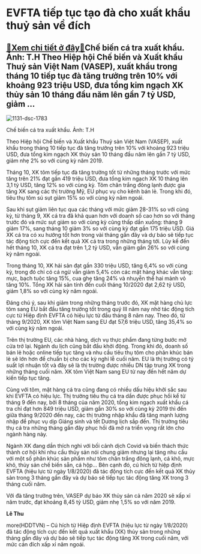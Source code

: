 EVFTA tiếp tục tạo đà cho xuất khẩu thuỷ sản về đích
====================================================

[:gift:Xem chi tiết ở đây:gift:](https://hddtvn.com/evfta-tiep-tuc-tao-da-cho-xuat-khau-thuy-san-ve-dich/)Chế biến cá tra xuất khẩu. Ảnh: T.H Theo Hiệp hội Chế biến và Xuất khẩu Thuỷ sản Việt Nam (VASEP), xuất khẩu trong tháng 10 tiếp tục đà tăng trưởng trên 10% với khoảng 923 triệu USD, đưa tổng kim ngạch XK thủy sản 10 tháng đầu năm lên gần 7 tỷ USD, giảm …
---------------------------------------------------------------------------------------------------------------------------------------------------------------------------------------------------------------------------------------------------------------





![1131-dsc-1783](https://hddtvn.com/wp-content/uploads/2021/01/1131_DSC_1783-3.jpg "EVFTA tiếp tục tạo đà cho xuất khẩu thuỷ sản về đích")


Chế biến cá tra xuất khẩu. Ảnh: T.H



Theo Hiệp hội Chế biến và Xuất khẩu Thuỷ sản Việt Nam (VASEP), xuất khẩu trong tháng 10 tiếp tục đà tăng trưởng trên 10% với khoảng 923 triệu USD, đưa tổng kim ngạch XK thủy sản 10 tháng đầu năm lên gần 7 tỷ USD, giảm nhẹ 2% so với cùng kỳ năm 2019.


Tháng 10, XK tôm tiếp tục đà tăng trưởng tốt từ những tháng trước với mức tăng trên 21% đạt gần 419 triệu USD, đưa tổng kim ngạch XK 10 tháng lên 3,1 tỷ USD, tăng 12% so với cùng kỳ. Tôm chân trắng đông lạnh được gia tăng XK sang các thị trường Mỹ, EU phục vụ cho kênh bán lẻ. Trong khi đó, tiêu thụ tôm sú sụt giảm 15% so với cùng kỳ năm ngoái.


Sau khi sụt giảm liên tục qua các tháng với mức giảm 28-31% so với cùng kỳ, từ tháng 9, XK cá tra đã khả quan hơn với doanh số cao hơn so với tháng trước đó và mức sụt giảm so với cùng kỳ cũng thấp dần xuống: tháng 9 giảm 17%, sang tháng 10 giảm 3% so với cùng kỳ đạt gần 175 triệu USD. Giá XK cá tra có xu hướng tốt hơn trong vài tháng gần đây và dự báo sẽ tiếp tục tác động tích cực đến kết quả XK cá tra trong những tháng tới. Lũy kế đến hết tháng 10, XK cá tra đạt trên 1,2 tỷ USD, vẫn giảm gần 26% so với cùng kỳ năm ngoái.


Trong tháng 10, XK hải sản đạt gần 330 triệu USD, tăng 6,4% so với cùng kỳ, trong đó chỉ có cá ngừ vẫn giảm 5,4% còn các mặt hàng khác vẫn tăng: mực, bạch tuộc tăng 15%, cua ghẹ tăng 24% và nhuyễn thể hai mảnh vỏ tăng 10%. Tổng XK hải sản tính đến cuối tháng 10/2020 đạt 2,62 tỷ USD, giảm 1,8% so với cùng kỳ năm ngoái.


Đáng chú ý, sau khi giảm trong những tháng trước đó, XK mặt hàng chủ lực tôm sang EU bắt đầu tăng trưởng tốt trong quý III năm nay nhờ tác động tích cực từ Hiệp định EVFTA có hiệu lực từ đầu tháng 8 năm nay. Theo đó, từ tháng 9/2020, XK tôm Việt Nam sang EU đạt 57,6 triệu USD, tăng 35,4% so với cùng kỳ năm ngoái.


Trên thị trường EU, các nhà hàng, dịch vụ thực phẩm đang từng bước mở cửa trở lại. Ngành du lịch cũng bắt đầu khởi động. Trong khi đó, doanh số bán lẻ hoặc online tiếp tục tăng và nhu cầu tiêu thụ tôm cho phân khúc bán lẻ sẽ lớn hơn để chuẩn bị cho các kỳ nghỉ lễ cuối năm. EU là thị trường có tỷ suất lợi nhuận tốt và đây sẽ là thị trường được nhiều DN tập trung XK trong những tháng cuối năm. XK tôm Việt Nam sang EU từ nay đến hết năm dự kiến tiếp tục tăng.


Cùng với tôm, mặt hàng cá tra cũng đang có nhiều dấu hiệu khởi sắc sau khi EVFTA có hiệu lực. Thị trường tiêu thụ cá tra dần được phục hồi kể từ tháng 9 đến nay, bởi 8 tháng của năm 2020, tổng kim ngạch xuất khẩu cá tra chỉ đạt hơn 849 triệu USD, giảm gần 30% so với cùng kỳ 2019 thì đến giữa tháng 9/2020 đến nay, các thị trường nhập khẩu đã tăng mạnh lượng nhập để phục vụ dịp Giáng sinh và tết Dương lịch sắp đến. Thị trường tiêu thụ cá tra những tháng gần đây phục hồi đã mở ra triển vọng rất lớn cho ngành hàng này.


Ngành XK đang dần thích nghi với bối cảnh dịch Covid và biến thách thức thành cơ hội khi nhu cầu thủy sản nói chung giảm nhưng lại tăng nhu cầu với một số phân khúc sản phẩm như tôm chân trắng đông lạnh, cá khô, mực khô, thủy sản chế biến sẵn, cá hộp… Bên cạnh đó, cú hích từ hiệp định EVFTA (hiệu lực từ ngày 1/8/2020) đã tác động tích cực đến kết quả XK thủy sản trong 3 tháng gần đây và dự báo sẽ tiếp tục tác động tăng XK trong 3 tháng cuối năm.


Với đà tăng trưởng trên, VASEP dự báo XK thủy sản cả năm 2020 sẽ xấp xỉ năm trước, đạt khoảng 8,45 tỷ USD, giảm nhẹ 1,5% so với năm 2019.




**Lê Thu**



more(HDDTVN) – Cú hích từ Hiệp định EVFTA (hiệu lực từ ngày 1/8/2020) đã tác động tích cực đến kết quả xuất khẩu (XK) thủy sản trong những tháng gần đây và dự báo sẽ tiếp tục tác động tăng XK trong cuối năm, với mức cán đích xấp xỉ năm ngoái.

